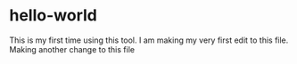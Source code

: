 # hello-world
This is my first time using this tool.
I am making my very first edit to this file.
Making another change to this file
